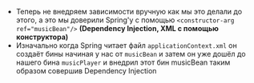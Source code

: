 * Теперь не внедряем зависимости вручную как мы это делали до этого, а это мы доверили Spring'у с помощью `<constructor-arg ref="musicBean"/>` **(Dependency Injection, XML с помощью конструктора)**
* Изначально когда Spring читает файл `applicationContext.xml` он создаёт бины начиная у нас от `musicBean` и затем он уже дошёл до нашего бина `musicPlayer` и внедрил этот бин musicBean таким образом совершив Dependency Injection
